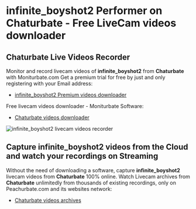 # infinite_boyshot2 Performer on Chaturbate - Free LiveCam videos downloader

## Chaturbate Live Videos Recorder

Monitor and record livecam videos of **infinite_boyshot2** from **Chaturbate** with Moniturbate.com
Get a premium trial for free by just and only registering with your Email address:
* [infinite_boyshot2 Premium videos downloader](https://moniturbate.com/request-demo-licence-key.html)

Free livecam videos downloader - Moniturbate Software:
* [Chaturbate videos downloader](https://moniturbate.com/moniturbate-download-software.html)

![infinite_boyshot2 livecam videos recorder](https://peachurnet.com/templates/moniturbate-software.png)


## Capture infinite_boyshot2 videos from the Cloud and watch your recordings on Streaming

Without the need of downloading a software, capture **infinite_boyshot2** livecam videos from **Chaturbate** 100% online.
Watch Livecam archives from **Chaturbate** unlimitedly from thousands of existing recordings, only on Peachurbate.com and its websites network:
* [Chaturbate videos archives](https://peachurnet.com/)